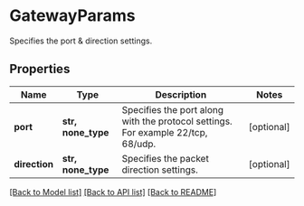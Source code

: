 # GatewayParams

Specifies the port & direction settings.

## Properties
Name | Type | Description | Notes
------------ | ------------- | ------------- | -------------
**port** | **str, none_type** | Specifies the port along with the protocol settings. For example 22/tcp, 68/udp. | [optional] 
**direction** | **str, none_type** | Specifies the packet direction settings. | [optional] 

[[Back to Model list]](../README.md#documentation-for-models) [[Back to API list]](../README.md#documentation-for-api-endpoints) [[Back to README]](../README.md)


